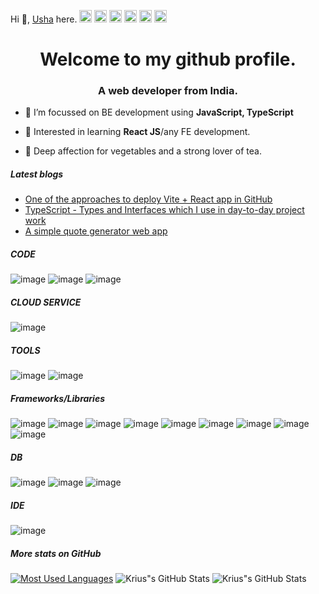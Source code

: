 Hi 👋, <a href="https://krius2023.github.io/portfolio-v1/" target="_blank" onclick="window.open('https://github.com/Krius2023', '_blank'); return false;">Usha</a> here.
<a href="https://github.com/Krius2023?tab=repositories" target="_blank" rel="noopener noreferrer"><img title="github" src="https://cdn.jsdelivr.net/npm/simple-icons@9.17.0/icons/github.svg" alt="twitter" heigth="20" width="20" /></a>
<a href="https://krius2023.hashnode.dev/" target="_blank" rel="noopener noreferrer"><img title="hashnode" src="https://cdn.jsdelivr.net/npm/simple-icons@9.17.0/icons/hashnode.svg" alt="hashnode" heigth="20" width="20"/></a>
<a href="https://www.leetcode.com/krius2023" target="_blank" rel="noopener noreferrer"><img title="leetcode" src="https://cdn.jsdelivr.net/npm/simple-icons@9.17.0/icons/leetcode.svg" alt="leetcode" heigth="20" width="20"/></a>
<a href="https://codepen.io/krius2023" target="_blank" rel="noopener noreferrer"><img title="codepen" src="https://cdn.jsdelivr.net/npm/simple-icons@9.17.0/icons/codepen.svg" alt="codepen" heigth="20" width="20"/></a>
<a href="https://exercism.org/profiles/Krius2023/solutions" target="_blank" rel="noopener noreferrer"><img title="exercism" src="https://cdn.jsdelivr.net/npm/simple-icons@9.17.0/icons/exercism.svg" alt="exercism" heigth="20" width="20"/></a>
<a href="https://twitter.com/krius2023" target="_blank" rel="noopener noreferrer"><img title="twitter" src="https://cdn.jsdelivr.net/npm/simple-icons@9.17.0/icons/twitter.svg" alt="twitter" heigth="20" width="20"/></a>

<h1 align="center">Welcome to my github profile.</h1>

<h3 align="center">A web developer from India.</h3>

- :pushpin: I’m focussed on BE development using **JavaScript, TypeScript**

- :pushpin: Interested in learning **React JS**/any FE development.
  
- :pushpin: Deep affection for vegetables and a strong lover of tea.

<!-- BLOG-POST-LIST:START -->
##### Latest blogs
- <a href="https://krius2023.hashnode.dev/deploy-vite-react-app-in-github" target="_blank" rel="noopener noreferrer">
  One of the approaches to deploy Vite + React app in GitHub
  </a>
  
- <a href="https://krius2023.hashnode.dev/typescript-types-and-interfaces-which-i-use-in-day-to-day-project-work" target="_blank" rel="noopener noreferrer">
  TypeScript - Types and Interfaces which I use in day-to-day project work
  </a>
  
- <a href="https://krius2023.hashnode.dev/quote-generator-using-vite-react-tailwind-css" target="_blank" rel="noopener noreferrer">
  A simple quote generator web app
  </a>
<!-- BLOG-POST-LIST:END -->

##### CODE
![image](https://img.shields.io/badge/JavaScript-323330?style=for-the-badge&logo=javascript&logoColor=F7DF1E)
![image](https://img.shields.io/badge/TypeScript-007ACC?style=for-the-badge&logo=typescript&logoColor=white)
![image](https://img.shields.io/badge/HTML5-E34F26?style=for-the-badge&logo=html5&logoColor=white)

##### CLOUD SERVICE
![image](https://img.shields.io/badge/Amazon_AWS-FF9900?style=for-the-badge&logo=amazonaws&logoColor=white)

##### TOOLS
![image](https://img.shields.io/badge/GitHub-100000?style=for-the-badge&logo=github&logoColor=white)
![image](https://img.shields.io/badge/Postman-FF6C37?style=for-the-badge&logo=Postman&logoColor=white)

##### Frameworks/Libraries
![image](https://img.shields.io/badge/Tailwind_CSS-38B2AC?style=for-the-badge&logo=tailwind-css&logoColor=white)
![image](https://img.shields.io/badge/Node%20js-339933?style=for-the-badge&logo=nodedotjs&logoColor=white)
![image](https://img.shields.io/badge/React-20232A?style=for-the-badge&logo=react&logoColor=61DAFB)
![image](https://img.shields.io/badge/Express%20js-000000?style=for-the-badge&logo=express&logoColor=white)
![image](https://img.shields.io/badge/fastify-202020?style=for-the-badge&logo=fastify&logoColor=white)
![image](https://img.shields.io/badge/Bootstrap-563D7C?style=for-the-badge&logo=bootstrap&logoColor=white)
![image](https://img.shields.io/badge/axios-671ddf?&style=for-the-badge&logo=axios&logoColor=white)
![image](https://img.shields.io/badge/Mocha-8D6748?style=for-the-badge&logo=Mocha&logoColor=white)
![image](https://img.shields.io/badge/chai-A30701?style=for-the-badge&logo=chai&logoColor=white)

##### DB
![image](https://img.shields.io/badge/MongoDB-4EA94B?style=for-the-badge&logo=mongodb&logoColor=white)
![image](https://img.shields.io/badge/Amazon%20DynamoDB-4053D6?style=for-the-badge&logo=Amazon%20DynamoDB&logoColor=white)
![image](https://img.shields.io/badge/Elastic_Search-005571?style=for-the-badge&logo=elasticsearch&logoColor=white)

##### IDE
![image](https://img.shields.io/badge/VSCode-0078D4?style=for-the-badge&logo=visual%20studio%20code&logoColor=white)

<!-- Github Profile Status -->
##### More stats on GitHub
[![Most Used Languages](https://github-readme-stats.vercel.app/api/top-langs/?username=krius2023&theme=dark&bg_color=121212)](https://github.com/krius2023/github-readme-stats)
![Krius"s GitHub Stats](https://github-readme-stats.vercel.app/api?username=krius2023&show_icons=true&theme=dark&bg_color=121212&icon_color=F78C6C)
![Krius"s GitHub Stats](https://github-readme-streak-stats.herokuapp.com/?user=krius2023)
